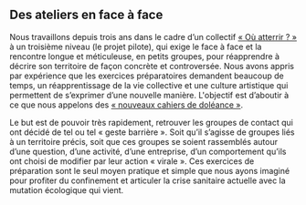 ## Des ateliers en face à face

Nous travaillons depuis trois ans dans le cadre d’un collectif [« Où atterrir ? »](http://ouatterrir.fr/) à un troisième niveau (le projet pilote), qui exige le face à face et la rencontre longue et méticuleuse, en petits groupes, pour réapprendre à décrire son territoire de façon concrète et controversée. Nous avons appris par expérience que les exercices préparatoires demandent beaucoup de temps, un réapprentissage de la vie collective et une culture artistique qui permettent de s’exprimer d’une nouvelle manière. L'objectif est d’aboutir à ce que nous appelons des [« nouveaux cahiers de doléance »](http://www.bruno-latour.fr/fr/node/792).

Le but est de pouvoir très rapidement, retrouver les groupes de contact qui ont décidé de tel ou tel « geste barrière ». Soit qu’il s’agisse de groupes liés à un territoire précis, soit que ces groupes se soient rassemblés autour d’une question, d’une activité, d’une entreprise, d’un comportement qu’ils ont choisi de modifier par leur action « virale ». Ces exercices de préparation sont le seul moyen pratique et simple que nous ayons imaginé pour profiter du confinement et articuler la crise sanitaire actuelle avec la mutation écologique qui vient. 


